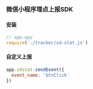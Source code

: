 ### 微信小程序埋点上报SDK

#### 安装
```javascript
// app.wpy
require('./tracker/sd-stat.js')
```

#### 自定义上报
```javascript
app.sdstat.sendEvent({
  event_name: 'btnClick'
})
```